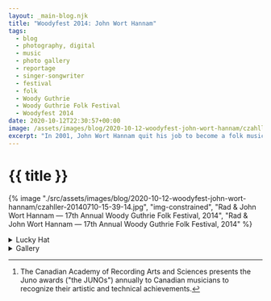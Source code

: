 ```yaml
---
layout: _main-blog.njk
title: "Woodyfest 2014: John Wort Hannam"
tags: 
  - blog
  - photography, digital
  - music
  - photo gallery
  - reportage
  - singer-songwriter
  - festival
  - folk
  - Woody Guthrie
  - Woody Guthrie Folk Festival
  - Woodyfest 2014
date: 2020-10-12T22:30:57+00:00
image: /assets/images/blog/2020-10-12-woodyfest-john-wort-hannam/czahller-20140710-15-39-14.jpg
excerpt: "In 2001, John Wort Hannam quit his job to become a folk musician. He spent the next ten months draining his bank account while he sat at his kitchen table writing."
---
```

<!-- markdownlint-disable MD025 -->
# {{ title }}

<!-- markdownlint-enable MD025 --><mpb-dialog-img>

{% image "./src/assets/images/blog/2020-10-12-woodyfest-john-wort-hannam/czahller-20140710-15-39-14.jpg", "img-constrained", "Rad & John Wort Hannam — 17th Annual Woody Guthrie Folk Festival, 2014", "Rad & John Wort Hannam — 17th Annual Woody Guthrie Folk Festival, 2014" %}</mpb-dialog-img>

<div class="widget__wrapper">
  <details name="tabs">
    <summary>Lucky Hat</summary>
    <div>

## Lucky Hat

<div class="drop-cap">

Stop me if you've heard this one before: in <time datetime="2001">2001</time>, a schoolteacher on a large Blackfoot reservation in southern Alberta quit his job to become a folk musician. Ba-doom-pah! <span class="h-card p-name">John Wort Hannam</span>, the aforementioned blinkered optimist, spent the next ten months draining his bank account while he sat at his kitchen table writing. The ten songs he produced, all while wearing his "lucky" hat, would become his first album, <time datetime="2003">2003</time>&rsquo;s <cite>Pocket Full of Holes</cite>.
</div>

Seventeen years and multiple awards later, he's released seven records. Among the accolades are a JUNO,[^1] a Canadian Folk Music Award ("Best Album of the Year"), a Canadian Broadcasting Corporation Galaxie Rising Star Award, a Kerrville Texas New Folk win, and multiple Western Canadian Music Award and Canadian Folk Music Award nominations.

[^1]: The <span class="h-card p-organization">Canadian Academy of Recording Arts and Sciences</span> presents the Juno awards ("the JUNOs") annually to Canadian musicians to recognize their artistic and technical achievements.

Hannam made his Woodyfest debut in <time datetime="2010-07">2010</time>. He returned in <time datetime="2011-07">2011</time> and <time datetime="2014-07-10T15:00:00-5:00">2014</time>. The latter performance on the Crystal Theatre stage closed with some help from festival regular <span class="h-card p-name">Radoslav “Rad” Lorković</span>.

Hannam's latest release is <time datetime="2018-09-19">2018</time>&rsquo;s <cite><a href="//amzn.to/33KRzkn" target="_blank" rel="external noreferrer">Acres of Elbow Room</a></cite>.
  </div></details>

  <details name="tabs">
    <summary>Gallery</summary><div>

## Gallery

<mpb-dialog-gallery hint rel cols="8">
  
  ![John Wort Hannam Soundcheck (I) — 17th Annual Woody Guthrie Folk Festival, 2014](/assets/images/blog/2020-10-12-woodyfest-john-wort-hannam/czahller-20140710-14-55-56.jpg)
  ![John Wort Hannam Soundcheck (II) — 17th Annual Woody Guthrie Folk Festival, 2014](/assets/images/blog/2020-10-12-woodyfest-john-wort-hannam/czahller-20140710-14-56-46.jpg)
  ![John Wort Hannam (I) — 17th Annual Woody Guthrie Folk Festival, 2014](/assets/images/blog/2020-10-12-woodyfest-john-wort-hannam/czahller-20140710-14-59-16.jpg)
  ![John Wort Hannam (II) — 17th Annual Woody Guthrie Folk Festival, 2014](/assets/images/blog/2020-10-12-woodyfest-john-wort-hannam/czahller-20140710-14-59-41.jpg)
  ![John Wort Hannam (III) — 17th Annual Woody Guthrie Folk Festival, 2014](/assets/images/blog/2020-10-12-woodyfest-john-wort-hannam/czahller-20140710-15-01-25.jpg)
  ![John Wort Hannam (IV) — 17th Annual Woody Guthrie Folk Festival, 2014](/assets/images/blog/2020-10-12-woodyfest-john-wort-hannam/czahller-20140710-15-05-40.jpg)
  ![John Wort Hannam (V) — 17th Annual Woody Guthrie Folk Festival, 2014](/assets/images/blog/2020-10-12-woodyfest-john-wort-hannam/czahller-20140710-15-07-40.jpg)
  ![John Wort Hannam (VI) — 17th Annual Woody Guthrie Folk Festival, 2014](/assets/images/blog/2020-10-12-woodyfest-john-wort-hannam/czahller-20140710-15-08-54.jpg)
  ![Radoslav “Rad” Lorković — 17th Annual Woody Guthrie Folk Festival, 201](/assets/images/blog/2020-10-12-woodyfest-john-wort-hannam/czahller-20140710-15-15-03.jpg)
  ![John Wort Hannam (VII) — 17th Annual Woody Guthrie Folk Festival, 2014](/assets/images/blog/2020-10-12-woodyfest-john-wort-hannam/czahller-20140710-15-15-13.jpg)
  ![John Wort Hannam (VIII) — 17th Annual Woody Guthrie Folk Festival, 2014](/assets/images/blog/2020-10-12-woodyfest-john-wort-hannam/czahller-20140710-15-20-38.jpg)
  ![Rad & John Wort Hannam — 17th Annual Woody Guthrie Folk Festival, 2014](/assets/images/blog/2020-10-12-woodyfest-john-wort-hannam/czahller-20140710-15-39-14.jpg)
</mpb-dialog-gallery></div></details></div>
